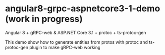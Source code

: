 # angular8-grpc-aspnetcore3-1-demo (work in progress)
Angular 8 + gRPC-web & ASP.NET Core 3.1 + protoc + ts-protoc-gen

This demo show how to generate entities from protos with protoc and ts-protoc-gen plugin to make gRPC-web working
